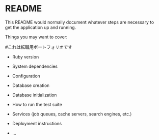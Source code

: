 # README

This README would normally document whatever steps are necessary to get the
application up and running.

Things you may want to cover:


#これは転職用ポートフォリオです
* Ruby version

* System dependencies

* Configuration

* Database creation

* Database initialization

* How to run the test suite

* Services (job queues, cache servers, search engines, etc.)

* Deployment instructions

* ...
